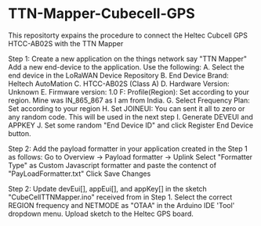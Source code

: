 # TTN-Mapper-Cubecell-GPS
This repositorty expains the procedure to connect the Heltec Cubcell GPS HTCC-AB02S with the TTN Mapper


Step 1:
Create a new application on the things network say "TTN Mapper"
Add a new end-device to the application. Use the following:
      A. Select the end device in the LoRaWAN Device Repository
      B. End Device Brand: Heltech AutoMation
      C. HTCC-AB02S (Class A)
      D. Hardware Version: Unknown
      E. Firmware version: 1.0
      F: Profile(Region): Set according to your region. Mine was IN_865_867 as I am from India.
      G. Select Frequency Plan: Set according to your region
      H. Set JOINEUI: You can sent it all to zero or any random code. This will be used in the next step
      I. Generate DEVEUI and APPKEY
      J. Set some random "End Device ID" and click Register End Device button.
      
Step 2:
Add the payload formatter in your application created in the Step 1 as follows:
Go to Overview -> Payload formatter -> Uplink 
Select "Formatter Type" as Custom Javascript formatter and paste the contenct of "PayLoadFormatter.txt"
Click Save Changes



Step 2: 
Update devEui[], appEui[], and appKey[] in the sketch "CubeCellTTNMapper.ino" received from in Step 1.
Select the correct REGION frequency and NETMODE as "OTAA" in the Arduino IDE 'Tool' dropdown menu. 
Upload sketch to the Heltec GPS board.
